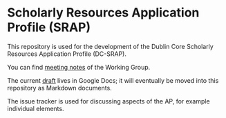 # Scholarly Resources Application Profile (SRAP)

This repository is used for the development of the Dublin Core Scholarly
Resources Application Profile (DC-SRAP).

You can find [meeting notes](meetings/) of the Working Group.

The current [draft]() lives in Google Docs; it will eventually be moved into
this repository as Markdown documents.

The issue tracker is used for discussing aspects of the AP, for example
individual elements.

